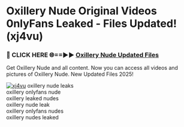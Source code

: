 # Oxillery Nude Original Videos 0nlyFans Leaked - Files Updated! (xj4vu)

<h3>🔴 CLICK HERE 🌐==►► <a href="https://tinyurl.com/yrmya6cz" rel="nofollow">Oxillery Nude Updated Files</a></h3>

Get Oxillery Nude and all content. Now you can access all videos and pictures of Oxillery Nude. New Updated Files 2025!

[![xj4vu](https://i.imgur.com/FMdXYCs.gif)](https://tinyurl.com/yrmya6cz)
oxillery nude leaks<br>
oxillery onlyfans nude<br>
oxillery leaked nudes<br>
oxillery nude leak<br>
oxillery onlyfans nudes<br>
oxillery nudes leaked
